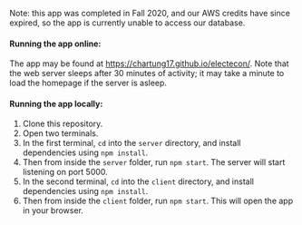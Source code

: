 Note: this app was completed in Fall 2020, and our AWS credits have since expired, so the app is currently unable to access our database.

#### Running the app online:
The app may be found at https://chartung17.github.io/electecon/. Note that the web server sleeps after 30 minutes of activity; it may take a minute to load the homepage if the server is asleep.

#### Running the app locally: 
1. Clone this repository.
2. Open two terminals.
3. In the first terminal, `cd` into the `server` directory, and install dependencies using `npm install`.
4. Then from inside the `server` folder, run `npm start`. The server will start listening on port 5000.
5. In the second terminal, `cd` into the `client` directory, and install dependencies using `npm install`.
6. Then from inside the `client` folder, run `npm start`. This will open the app in your browser.
